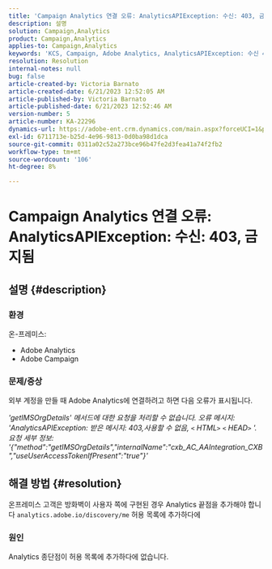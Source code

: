 ```yaml
---
title: 'Campaign Analytics 연결 오류: AnalyticsAPIException: 수신: 403, 금지됨'
description: 설명
solution: Campaign,Analytics
product: Campaign,Analytics
applies-to: Campaign,Analytics
keywords: 'KCS, Campaign, Adobe Analytics, AnalyticsAPIException: 수신 403, 금지됨, 오류, 외부 계정 만들기'
resolution: Resolution
internal-notes: null
bug: false
article-created-by: Victoria Barnato
article-created-date: 6/21/2023 12:52:05 AM
article-published-by: Victoria Barnato
article-published-date: 6/21/2023 12:52:46 AM
version-number: 5
article-number: KA-22296
dynamics-url: https://adobe-ent.crm.dynamics.com/main.aspx?forceUCI=1&pagetype=entityrecord&etn=knowledgearticle&id=4ea421d6-cd0f-ee11-8f6d-6045bd006149
exl-id: 6711713e-b25d-4e96-9813-0d0ba98d1dca
source-git-commit: 0311a02c52a273bce96b47fe2d3fea41a74f2fb2
workflow-type: tm+mt
source-wordcount: '106'
ht-degree: 8%

---
```


# Campaign Analytics 연결 오류: AnalyticsAPIException: 수신: 403, 금지됨

## 설명 {#description}


### <b>환경</b>

온-프레미스:

- Adobe Analytics
- Adobe Campaign


### 문제/증상

외부 계정을 만들 때 Adobe Analytics에 연결하려고 하면 다음 오류가 표시됩니다.

*&#39;getIMSOrgDetails&#39; 메서드에 대한 요청을 처리할 수 없습니다. 오류 메시지: &#39;AnalyticsAPIException: 받은 메시지: 403,사용할 수 없음, `<` HTML`>` `<` HEAD`>` &#39;. 요청 세부 정보: &#39;{&quot;method&quot;:&quot;getIMSOrgDetails&quot;,&quot;internalName&quot;:&quot;cxb_AC_AAIntegration_CXB&quot;,&quot;useUserAccessTokenIfPresent&quot;:&quot;true&quot;}&#39;*


## 해결 방법 {#resolution}


온프레미스 고객은 방화벽이 사용자 쪽에 구현된 경우 Analytics 끝점을 추가해야 합니다 `analytics.adobe.io/discovery/me` 허용 목록에 추가하다에

### 원인

Analytics 종단점이 허용 목록에 추가하다에 없습니다.
